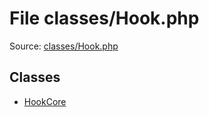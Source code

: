 File classes/Hook.php
=========

Source: [classes/Hook.php](https://github.com/PrestaShop/PrestaShop/blob/1.6.0.14/classes/Hook.php)


Classes
-------

* [HookCore](class.HookCore.md)

